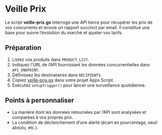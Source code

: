 # Veille Prix

Le script **veille-prix.gs** interroge une API tierce pour récupérer les prix de vos concurrents et envoie un rapport succinct par email. Il constitue une base pour suivre l’évolution du marché et ajuster vos tarifs.

## Préparation

1. Listez vos produits dans `PRODUCT_LIST`.
2. Indiquez l’URL de l’API fournissant les données concurrentielles dans `API_ENDPOINT`.
3. Définissez les destinataires dans `RECIPIENTS`.
4. Copiez [veille-prix.gs](../scripts/veille-prix.gs) dans votre projet Apps Script.
5. Exécutez `setupTrigger()` pour lancer une surveillance quotidienne.

## Points à personnaliser

- La manière dont les données retournées par l’API sont analysées et comparées à vos propres prix.
- La condition de déclenchement d’une alerte (écart en pourcentage, seuil absolu, etc.).